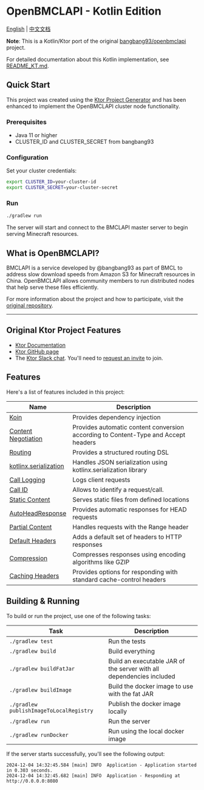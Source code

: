 # OpenBMCLAPI - Kotlin Edition

[English](README.md) | [中文文档](README_CN.md)

**Note**: This is a Kotlin/Ktor port of the original [bangbang93/openbmclapi](https://github.com/bangbang93/openbmclapi) project.

For detailed documentation about this Kotlin implementation, see [README_KT.md](README_KT.md).

## Quick Start

This project was created using the [Ktor Project Generator](https://start.ktor.io) and has been enhanced to implement the OpenBMCLAPI cluster node functionality.

### Prerequisites

- Java 11 or higher  
- CLUSTER_ID and CLUSTER_SECRET from bangbang93

### Configuration

Set your cluster credentials:

```bash
export CLUSTER_ID=your-cluster-id
export CLUSTER_SECRET=your-cluster-secret
```

### Run

```bash
./gradlew run
```

The server will start and connect to the BMCLAPI master server to begin serving Minecraft resources.

## What is OpenBMCLAPI?

BMCLAPI is a service developed by @bangbang93 as part of BMCL to address slow download speeds from Amazon S3 for Minecraft resources in China. OpenBMCLAPI allows community members to run distributed nodes that help serve these files efficiently.

For more information about the project and how to participate, visit the [original repository](https://github.com/bangbang93/openbmclapi).

---

## Original Ktor Project Features

- [Ktor Documentation](https://ktor.io/docs/home.html)
- [Ktor GitHub page](https://github.com/ktorio/ktor)
- The [Ktor Slack chat](https://app.slack.com/client/T09229ZC6/C0A974TJ9). You'll need to [request an invite](https://surveys.jetbrains.com/s3/kotlin-slack-sign-up) to join.

## Features

Here's a list of features included in this project:

| Name                                                                   | Description                                                                        |
| ------------------------------------------------------------------------|------------------------------------------------------------------------------------ |
| [Koin](https://start.ktor.io/p/koin)                                   | Provides dependency injection                                                      |
| [Content Negotiation](https://start.ktor.io/p/content-negotiation)     | Provides automatic content conversion according to Content-Type and Accept headers |
| [Routing](https://start.ktor.io/p/routing)                             | Provides a structured routing DSL                                                  |
| [kotlinx.serialization](https://start.ktor.io/p/kotlinx-serialization) | Handles JSON serialization using kotlinx.serialization library                     |
| [Call Logging](https://start.ktor.io/p/call-logging)                   | Logs client requests                                                               |
| [Call ID](https://start.ktor.io/p/callid)                              | Allows to identify a request/call.                                                 |
| [Static Content](https://start.ktor.io/p/static-content)               | Serves static files from defined locations                                         |
| [AutoHeadResponse](https://start.ktor.io/p/auto-head-response)         | Provides automatic responses for HEAD requests                                     |
| [Partial Content](https://start.ktor.io/p/partial-content)             | Handles requests with the Range header                                             |
| [Default Headers](https://start.ktor.io/p/default-headers)             | Adds a default set of headers to HTTP responses                                    |
| [Compression](https://start.ktor.io/p/compression)                     | Compresses responses using encoding algorithms like GZIP                           |
| [Caching Headers](https://start.ktor.io/p/caching-headers)             | Provides options for responding with standard cache-control headers                |

## Building & Running

To build or run the project, use one of the following tasks:

| Task                                    | Description                                                          |
| -----------------------------------------|---------------------------------------------------------------------- |
| `./gradlew test`                        | Run the tests                                                        |
| `./gradlew build`                       | Build everything                                                     |
| `./gradlew buildFatJar`                 | Build an executable JAR of the server with all dependencies included |
| `./gradlew buildImage`                  | Build the docker image to use with the fat JAR                       |
| `./gradlew publishImageToLocalRegistry` | Publish the docker image locally                                     |
| `./gradlew run`                         | Run the server                                                       |
| `./gradlew runDocker`                   | Run using the local docker image                                     |

If the server starts successfully, you'll see the following output:

```
2024-12-04 14:32:45.584 [main] INFO  Application - Application started in 0.303 seconds.
2024-12-04 14:32:45.682 [main] INFO  Application - Responding at http://0.0.0.0:8080
```

